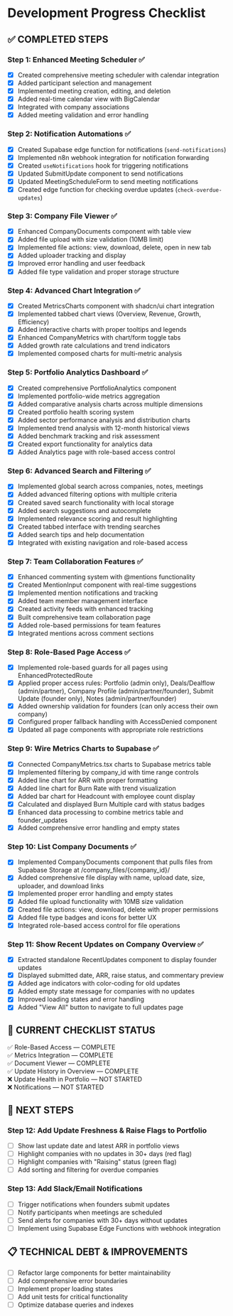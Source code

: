 
# Development Progress Checklist

## ✅ COMPLETED STEPS

### Step 1: Enhanced Meeting Scheduler ✅
- [x] Created comprehensive meeting scheduler with calendar integration
- [x] Added participant selection and management
- [x] Implemented meeting creation, editing, and deletion
- [x] Added real-time calendar view with BigCalendar
- [x] Integrated with company associations
- [x] Added meeting validation and error handling

### Step 2: Notification Automations ✅
- [x] Created Supabase edge function for notifications (`send-notifications`)
- [x] Implemented n8n webhook integration for notification forwarding
- [x] Created `useNotifications` hook for triggering notifications
- [x] Updated SubmitUpdate component to send notifications
- [x] Updated MeetingScheduleForm to send meeting notifications
- [x] Created edge function for checking overdue updates (`check-overdue-updates`)

### Step 3: Company File Viewer ✅
- [x] Enhanced CompanyDocuments component with table view
- [x] Added file upload with size validation (10MB limit)
- [x] Implemented file actions: view, download, delete, open in new tab
- [x] Added uploader tracking and display
- [x] Improved error handling and user feedback
- [x] Added file type validation and proper storage structure

### Step 4: Advanced Chart Integration ✅
- [x] Created MetricsCharts component with shadcn/ui chart integration
- [x] Implemented tabbed chart views (Overview, Revenue, Growth, Efficiency)
- [x] Added interactive charts with proper tooltips and legends
- [x] Enhanced CompanyMetrics with chart/form toggle tabs
- [x] Added growth rate calculations and trend indicators
- [x] Implemented composed charts for multi-metric analysis

### Step 5: Portfolio Analytics Dashboard ✅
- [x] Created comprehensive PortfolioAnalytics component
- [x] Implemented portfolio-wide metrics aggregation
- [x] Added comparative analysis charts across multiple dimensions
- [x] Created portfolio health scoring system
- [x] Added sector performance analysis and distribution charts
- [x] Implemented trend analysis with 12-month historical views
- [x] Added benchmark tracking and risk assessment
- [x] Created export functionality for analytics data
- [x] Added Analytics page with role-based access control

### Step 6: Advanced Search and Filtering ✅
- [x] Implemented global search across companies, notes, meetings
- [x] Added advanced filtering options with multiple criteria
- [x] Created saved search functionality with local storage
- [x] Added search suggestions and autocomplete
- [x] Implemented relevance scoring and result highlighting
- [x] Created tabbed interface with trending searches
- [x] Added search tips and help documentation
- [x] Integrated with existing navigation and role-based access

### Step 7: Team Collaboration Features ✅
- [x] Enhanced commenting system with @mentions functionality
- [x] Created MentionInput component with real-time suggestions
- [x] Implemented mention notifications and tracking
- [x] Added team member management interface
- [x] Created activity feeds with enhanced tracking
- [x] Built comprehensive team collaboration page
- [x] Added role-based permissions for team features
- [x] Integrated mentions across comment sections

### Step 8: Role-Based Page Access ✅
- [x] Implemented role-based guards for all pages using EnhancedProtectedRoute
- [x] Applied proper access rules: Portfolio (admin only), Deals/Dealflow (admin/partner), Company Profile (admin/partner/founder), Submit Update (founder only), Notes (admin/partner/founder)
- [x] Added ownership validation for founders (can only access their own company)
- [x] Configured proper fallback handling with AccessDenied component
- [x] Updated all page components with appropriate role restrictions

### Step 9: Wire Metrics Charts to Supabase ✅
- [x] Connected CompanyMetrics.tsx charts to Supabase metrics table
- [x] Implemented filtering by company_id with time range controls
- [x] Added line chart for ARR with proper formatting
- [x] Added line chart for Burn Rate with trend visualization
- [x] Added bar chart for Headcount with employee count display
- [x] Calculated and displayed Burn Multiple card with status badges
- [x] Enhanced data processing to combine metrics table and founder_updates
- [x] Added comprehensive error handling and empty states

### Step 10: List Company Documents ✅
- [x] Implemented CompanyDocuments component that pulls files from Supabase Storage at /company_files/{company_id}/
- [x] Added comprehensive file display with name, upload date, size, uploader, and download links
- [x] Implemented proper error handling and empty states
- [x] Added file upload functionality with 10MB size validation
- [x] Created file actions: view, download, delete with proper permissions
- [x] Added file type badges and icons for better UX
- [x] Integrated role-based access control for file operations

### Step 11: Show Recent Updates on Company Overview ✅
- [x] Extracted standalone RecentUpdates component to display founder updates
- [x] Displayed submitted date, ARR, raise status, and commentary preview
- [x] Added age indicators with color-coding for old updates
- [x] Added empty state message for companies with no updates
- [x] Improved loading states and error handling
- [x] Added "View All" button to navigate to full updates page

## 🚀 CURRENT CHECKLIST STATUS

✅ Role-Based Access — COMPLETE  
✅ Metrics Integration — COMPLETE  
✅ Document Viewer — COMPLETE  
✅ Update History in Overview — COMPLETE  
❌ Update Health in Portfolio — NOT STARTED  
❌ Notifications — NOT STARTED  

## 🚀 NEXT STEPS

### Step 12: Add Update Freshness & Raise Flags to Portfolio
- [ ] Show last update date and latest ARR in portfolio views
- [ ] Highlight companies with no updates in 30+ days (red flag)
- [ ] Highlight companies with "Raising" status (green flag)
- [ ] Add sorting and filtering for overdue companies

### Step 13: Add Slack/Email Notifications
- [ ] Trigger notifications when founders submit updates
- [ ] Notify participants when meetings are scheduled
- [ ] Send alerts for companies with 30+ days without updates
- [ ] Implement using Supabase Edge Functions with webhook integration

## 📋 TECHNICAL DEBT & IMPROVEMENTS
- [ ] Refactor large components for better maintainability
- [ ] Add comprehensive error boundaries
- [ ] Implement proper loading states
- [ ] Add unit tests for critical functionality
- [ ] Optimize database queries and indexes
